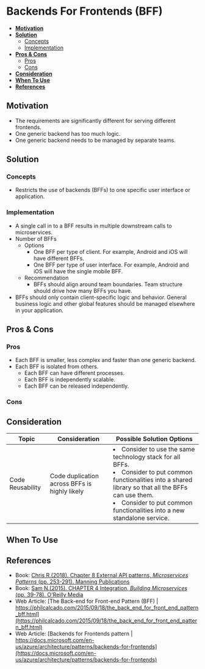 # Backends For Frontends (BFF)

- [**Motivation**](#motivation)
- [**Solution**](#solution)
   - [Concepts](#concepts)
   - [Implementation](#implementation)
- [**Pros & Cons**](#pros--cons)
   - [Pros](#pros)
   - [Cons](#cons)
- [**Consideration**](#consideration)
- [**When To Use**](#when-to-use)
- [**References**](#references)

## Motivation
- The requirements are significantly different for serving different frontends.
- One generic backend has too much logic.
- One generic backend needs to be managed by separate teams.

## Solution
### Concepts
- Restricts the use of backends (BFFs) to one specific user interface or application.

### Implementation
- A single call in to a BFF results in multiple downstream calls to microservices.
- Number of BFFs
   - Options
      - One BFF per type of client. For example, Android and iOS will have different BFFs.
      - One BFF per type of user interface. For example, Android and iOS will have the single mobile BFF.
   - Recommendation
      - BFFs should align around team boundaries. Team structure should drive how many BFFs you have.
- BFFs should only contain client-specific logic and behavior. General business logic and other global features should be managed elsewhere in your application.

## Pros & Cons
### Pros
- Each BFF is smaller, less complex and faster than one generic backend.
- Each BFF is isolated from others.
   - Each BFF can have different processes.
   - Each BFF is independently scalable.
   - Each BFF can be released independently.

### Cons

## Consideration
| Topic | Consideration | Possible Solution Options |
|----|-----|-----|
| Code Reusability | Code duplication across BFFs is highly likely | <li>Consider to use the same technology stack for all BFFs. <li>Consider to put common functionalities into a shared library so that all the BFFs can use them.<li>Consider to put common functionalities into a new standalone service. |

## When To Use
## References
- Book: [Chris R.(2018). Chapter 8 External API patterns, *Microservices Patterns* (pp. 253-291). Manning Publications](https://www.manning.com/books/microservices-patterns)
- Book: [Sam N.(2015). CHAPTER 4 Integration, *Building Microservices* (pp. 39-78). O'Reilly Media](http://shop.oreilly.com/product/0636920033158.do)
- Web Article: [The Back-end for Front-end Pattern (BFF) | https://philcalcado.com/2015/09/18/the_back_end_for_front_end_pattern_bff.html](https://philcalcado.com/2015/09/18/the_back_end_for_front_end_pattern_bff.html)
- Web Article: [Backends for Frontends pattern | https://docs.microsoft.com/en-us/azure/architecture/patterns/backends-for-frontends](https://docs.microsoft.com/en-us/azure/architecture/patterns/backends-for-frontends)
